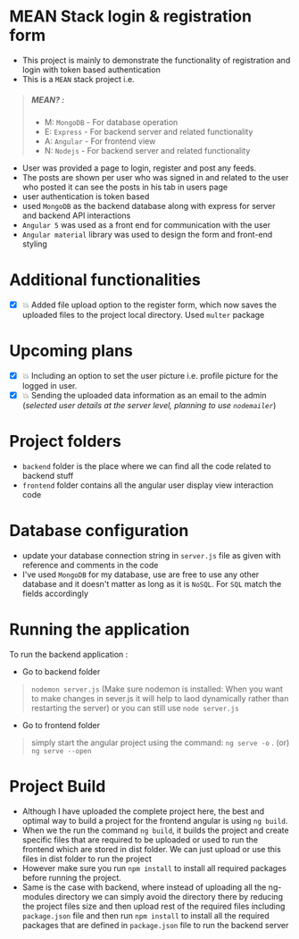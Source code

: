 # MEAN Stack login & registration form

-   This project is mainly to demonstrate the functionality of registration and login with token based authentication
-   This is a `MEAN` stack project i.e.

> ##### MEAN? :
>
> -   M: `MongoDB` - For database operation
> -   E: `Express` - For backend server and related functionality
> -   A: `Angular` - For frontend view
> -   N: `Nodejs` - For backend server and related functionality

-   User was provided a page to login, register and post any feeds.
-   The posts are shown per user who was signed in and related to the user who posted it can see the posts in his tab in users page
-   user authentication is token based
-   used `MongoDB` as the backend database along with express for server and backend API interactions
-   `Angular 5` was used as a front end for communication with the user
-   `Angular material` library was used to design the form and front-end styling

# Additional functionalities

- [x] :boom:  Added file upload option to the register form, which now saves the uploaded files to the project local directory. Used `multer` package

# Upcoming plans

- [x] :boom: Including an option to set the user picture i.e. profile picture for the logged in user.
- [x] :boom: Sending the uploaded data information as an email to the admin (_selected user details at the server level, planning to use `nodemailer`_)

# Project folders

-   `backend` folder is the place where we can find all the code related to backend stuff
-   `frontend` folder contains all the angular user display view interaction code

# Database configuration

-   update your database connection string in `server.js` file as given with reference and comments in the code
-   I've used `MongoDB` for my database, use are free to use any other database and it doesn't matter as long as it is `NoSQL`. For `SQL` match the fields accordingly

# Running the application 
To run the backend application :

- Go to backend folder
> `nodemon server.js`
> (Make sure nodemon is installed: When you want to make changes in sever.js it will help to laod dynamically rather than  
> restarting the server) or you can still use 
> `node server.js`
      
- Go to frontend folder
> simply start the angular project using the command: 
> `ng serve -o` . (or) `ng serve --open`

# Project Build

- Although I have uploaded the complete project here, the best and optimal way to build a project for the frontend angular is using `ng build`.
- When we the run the command `ng build`, it builds the project and create specific files that are required to be uploaded or used to run the frontend which are stored in dist folder. We can just upload or use this files in dist folder to run the project
- However make sure you run `npm install` to install all required packages before running the project.
- Same is the case with backend, where instead of uploading all the ng-modules directory we can simply avoid the directory there by reducing the project files size and then upload rest of the required files including `package.json` file and then run `npm install` to install all the required packages that are defined in `package.json` file to run the backend server
